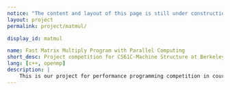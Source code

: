 ```yaml
---
notice: "The content and layout of this page is still under construction."
layout: project
permalink: project/matmul/

display_id: matmul

name: Fast Matrix Multiply Program with Parallel Computing
short_desc: Project competition for CS61C-Machine Structure at Berkeley
lang: [c++, openmp]
description: |
    This is our project for performance programming competition in course CS61C-Machine Structure at Berkeley. We have applied many tricks to achieve a high Gflops for a matrix multiply program. 
---
```

